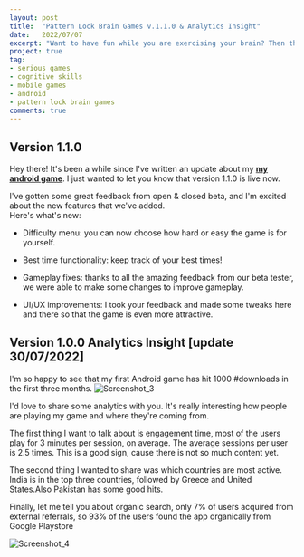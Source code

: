 ```yaml
---
layout: post
title:  "Pattern Lock Brain Games v.1.1.0 & Analytics Insight"
date:   2022/07/07
excerpt: "Want to have fun while you are exercising your brain? Then this App is what you need."
project: true
tag:
- serious games
- cognitive skills
- mobile games
- android
- pattern lock brain games
comments: true
---
```


## Version 1.1.0

Hey there! It's been a while since I've written an update about my **[my android game](https://play.google.com/store/apps/details?id=thelouras.pattern.game)**. 
I just wanted to let you know that version 1.1.0 is live now.

I've gotten some great feedback from open & closed beta, and I'm excited about the new features that we've added.\
Here's what's new:

- Difficulty menu: you can now choose how hard or easy the game is for yourself.

- Best time functionality: keep track of your best times!

- Gameplay fixes: thanks to all the amazing feedback from our beta tester, we were able to make some changes to improve gameplay.

- UI/UX improvements: I took your feedback and made some tweaks here and there so that the game is even more attractive.

## Version 1.0.0 Analytics Insight [update 30/07/2022]

I'm so happy to see that my first Android game has hit 1000 #downloads in the first three months.
![Screenshot_3](https://user-images.githubusercontent.com/25557899/181993949-b0766d75-ce71-46d7-b2f9-fb03d4c87aed.png)


I'd love to share some analytics with you. It's really interesting how people are playing my game and where they're coming from.

The first thing I want to talk about is engagement time, most of the users play for 3 minutes per session, on average.
The average sessions per user is 2.5 times.
This is a good sign, cause there is not so much content yet.

The second thing I wanted to share was which countries are most active. India is in the top three countries, followed by Greece and United States.Also Pakistan has some good hits.

Finally, let me tell you about organic search, only 7% of users acquired from external referrals, so 93% of the users found the app organically from Google Playstore

![Screenshot_4](https://user-images.githubusercontent.com/25557899/181994057-0dcdc86b-d05f-4882-ba00-dd71f66a9135.png)


